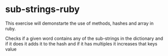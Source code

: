 # sub-strings-ruby

This exercise will demonstarte the use of methods, hashes and array in ruby.

Checks if a given word contains any of the sub-strings in the dictionary and if it does it adds it to the hash and if it has multiples it increases that keys value